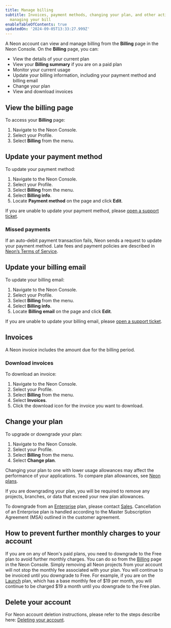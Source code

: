 ```yaml
---
title: Manage billing
subtitle: Invoices, payment methods, changing your plan, and other actions around
  managing your bill
enableTableOfContents: true
updatedOn: '2024-09-05T13:33:27.999Z'
---
```


A Neon account can view and manage billing from the **Billing** page in the Neon Console. On the **Billing** page, you can:

- View the details of your current plan
- View your **Billing summary** if you are on a paid plan
- Monitor your current usage
- Update your billing information, including your payment method and billing email
- Change your plan
- View and download invoices

## View the billing page

To access your **Billing** page:

1. Navigate to the Neon Console.
1. Select your Profile.
1. Select **Billing** from the menu.

## Update your payment method

To update your payment method:

1. Navigate to the Neon Console.
1. Select your Profile.
1. Select **Billing** from the menu.
1. Select **Billing info**.
1. Locate **Payment method** on the page and click **Edit**.

If you are unable to update your payment method, please [open a support ticket](/docs/introduction/support).

### Missed payments

If an auto-debit payment transaction fails, Neon sends a request to update your payment method. Late fees and payment policies are described in [Neon’s Terms of Service](https://neon.tech/terms-of-service).

## Update your billing email

To update your billing email:

1. Navigate to the Neon Console.
1. Select your Profile.
1. Select **Billing** from the menu.
1. Select **Billing info**.
1. Locate **Billing email** on the page and click **Edit**.

If you are unable to update your billing email, please [open a support ticket](/docs/introduction/support).

## Invoices

A Neon invoice includes the amount due for the billing period.

### Download invoices

To download an invoice:

1. Navigate to the Neon Console.
1. Select your Profile.
1. Select **Billing** from the menu.
1. Select **Invoices**.
1. Click the download icon for the invoice you want to download.

## Change your plan

To upgrade or downgrade your plan:

1. Navigate to the Neon Console.
1. Select your Profile.
1. Select **Billing** from the menu.
1. Select **Change plan**.

Changing your plan to one with lower usage allowances may affect the performance of your applications. To compare plan allowances, see [Neon plans](/docs/introduction/plans#neon-plans).

If you are downgrading your plan, you will be required to remove any projects, branches, or data that exceed your new plan allowances.

To downgrade from an [Enterprise](/docs/introduction/plans#enterprise) plan, please contact [Sales](https://neon.tech/contact-sales). Cancellation of an Enterprise plan is handled according to the Master Subscription Agreement (MSA) outlined in the customer agreement.

## How to prevent further monthly charges to your account

If you are on any of Neon's paid plans, you need to downgrade to the Free plan to avoid further monthly charges. You can do so from the [Billing](https://console.neon.tech/app/billing#change_plan) page in the Neon Console. Simply removing all Neon projects from your account will not stop the monthly fee associated with your plan. You will continue to be invoiced until you downgrade to Free. For example, if you are on the [Launch](/docs/introduction/plans#launch) plan, which has a base monthly fee of $19 per month, you will continue to be charged $19 a month until you downgrade to the Free plan.

## Delete your account

For Neon account deletion instructions, please refer to the steps describe here: [Deleting your account](/docs/manage/accounts#deleting-your-account).
